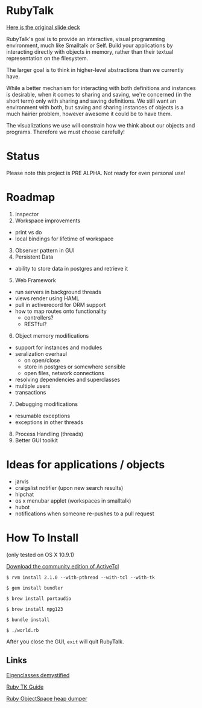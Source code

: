 RubyTalk
========

[Here is the original slide deck](https://docs.google.com/presentation/d/14CCKIB5iXrKT98HmsTGJHgk6ceFDPNabcDzhj25qvmY/edit?usp=sharing)

RubyTalk's goal is to provide an interactive, visual programming environment, much like Smalltalk or Self. Build your applications by interacting directly with objects in memory, rather than their textual representation on the filesystem.

The larger goal is to think in higher-level abstractions than we currently have.

While a better mechanism for interacting with both definitions and instances is desirable, when it comes to sharing and saving, we're concerned (in the short term) only with sharing and saving definitions. We still want an environment with both, but saving and sharing instances of objects is a much hairier problem, however awesome it could be to have them.

The visualizations we use will constrain how we think about our objects and programs. Therefore we must choose carefully!

Status
======

Please note this project is PRE ALPHA. Not ready for even personal use!

# Roadmap

1. Inspector
2. Workspace improvements
  - print vs do
  - local bindings for lifetime of workspace
3. Observer pattern in GUI
4. Persistent Data
  - ability to store data in postgres and retrieve it
5. Web Framework
  - run servers in background threads
  - views render using HAML
  - pull in activerecord for ORM support
  - how to map routes onto functionality
    - controllers?
    - RESTful?
6. Object memory modifications
  - support for instances and modules
  - seralization overhaul
    - on open/close
    - store in postgres or somewhere sensible
    - open files, network connections
  - resolving dependencies and superclasses
  - multiple users
  - transactions
7. Debugging modifications
  - resumable exceptions
  - exceptions in other threads
8. Process Handling (threads)
9. Better GUI toolkit

# Ideas for applications / objects

- jarvis
- craigslist notifier (upon new search results)
- hipchat
- os x menubar applet (workspaces in smalltalk)
- hubot
- notifications when someone re-pushes to a pull request


How To Install
=============

(only tested on OS X 10.9.1)

[Download the community edition of ActiveTcl](http://www.activestate.com/activetcl)

```
$ rvm install 2.1.0 --with-pthread --with-tcl --with-tk

$ gem install bundler

$ brew install portaudio

$ brew install mpg123

$ bundle install

$ ./world.rb

```

After you close the GUI, `exit` will quit RubyTalk.


## Links

[Eigenclasses demystified](http://madebydna.com/all/code/2011/06/24/eigenclasses-demystified.html)

[Ruby TK Guide](http://www.tutorialspoint.com/ruby/ruby_tk_guide.htm)

[Ruby ObjectSpace heap dumper](http://tmm1.net/ruby21-objspace/)

